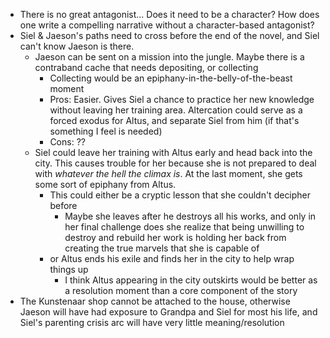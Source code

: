 - There is no great antagonist... Does it need to be a character? How does one write a compelling narrative without a character-based antagonist?
- Siel & Jaeson's paths need to cross before the end of the novel, and Siel can't know Jaeson is there.
	- Jaeson can be sent on a mission into the jungle. Maybe there is a contraband cache that needs depositing, or collecting
		- Collecting would be an epiphany-in-the-belly-of-the-beast moment
		- Pros: Easier. Gives Siel a chance to practice her new knowledge without leaving her training area. Altercation could serve as a forced exodus for Altus, and separate Siel from him (if that's something I feel is needed)
		- Cons: ??
	- Siel could leave her training with Altus early and head back into the city. This causes trouble for her because she is not prepared to deal with *whatever the hell the climax is*. At the last moment, she gets some sort of epiphany from Altus.
		- This could either be a cryptic lesson that she couldn't decipher before
			- Maybe she leaves after he destroys all his works, and only in her final challenge does she realize that being unwilling to destroy and rebuild her work is holding her back from creating the true marvels that she is capable of
		- or Altus ends his exile and finds her in the city to help wrap things up
			- I think Altus appearing in the city outskirts would be better as a resolution moment than a core component of the story
- The Kunstenaar shop cannot be attached to the house, otherwise Jaeson will have had exposure to Grandpa and Siel for most his life, and Siel's parenting crisis arc will have very little meaning/resolution